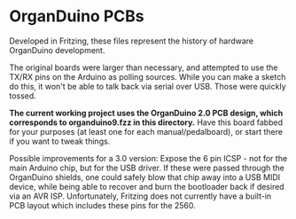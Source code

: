 # OrganDuino PCBs

Developed in Fritzing, these files represent the history of hardware OrganDuino development.

The original boards were larger than necessary, and attempted to use the TX/RX pins on the Arduino as polling sources.  While you can make a sketch do this, it won't be able to talk back via serial over USB.  Those were quickly tossed.

**The current working project uses the OrganDuino 2.0 PCB design, which corresponds to organduino9.fzz in this directory.**  Have this board fabbed for your purposes (at least one for each manual/pedalboard), or start there if you want to tweak things.

Possible improvements for a 3.0 version: Expose the 6 pin ICSP - not for the main Arduino chip, but for the USB driver.  If these were passed through the OrganDuino shields, one could safely blow that chip away into a USB MIDI device, while being able to recover and burn the bootloader back if desired via an AVR ISP.  Unfortunately, Fritzing does not currently have a built-in PCB layout which includes these pins for the 2560.
